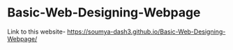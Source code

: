 # Basic-Web-Designing-Webpage

Link to this website- https://soumya-dash3.github.io/Basic-Web-Designing-Webpage/

